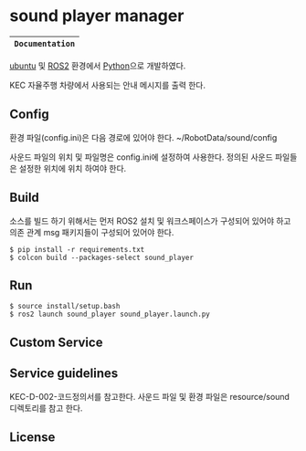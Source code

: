 
# sound player manager


**`Documentation`** |
------------------- |


[ubuntu](https://ubuntu.com/) 및 [ROS2](https://docs.ros.org) 환경에서 [Python](https://www.python.org/)으로 개발하였다.

KEC 자율주행 차량에서 사용되는 안내 메시지를 출력 한다.


## Config
환경 파일(config.ini)은 다음 경로에 있어야 한다.
~/RobotData/sound/config

사운드 파일의 위치 및 파일명은 config.ini에 설정하여 사용한다.
정의된 사운드 파일들은 설정한 위치에 위치 하여야 한다.

## Build

소스를 빌드 하기 위해서는 먼저 ROS2 설치 및 워크스페이스가 구성되어 있어야 하고 의존 관계 msg 패키지들이 구성되어 있어야 한다.

```shell
$ pip install -r requirements.txt
$ colcon build --packages-select sound_player
```

## Run

```shell
$ source install/setup.bash
$ ros2 launch sound_player sound_player.launch.py
```

## Custom Service 


## Service guidelines
KEC-D-002-코드정의서를 참고한다.
사운드 파일 및 환경 파일은 resource/sound 디렉토리를 참고 한다.

## License


